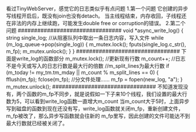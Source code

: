 看过TinyWebServer，感觉它的日志类似乎有点问题
1.第一个问题
它创建的异步写线程开启后，既没有join也没有detach。
当主线程结束，内存收回，子线程还在非法的内存上继续跑，可能发生double free or corruption的错误。
2.第二个问题
################################
void *async_write_log()
{
  string single_log;
  //从阻塞队列中取出一条日志内容，写入文件
  while (m_log_queue->pop(single_log))
  {
    m_mutex.lock();
    fputs(single_log.c_str(), m_fp);
    m_mutex.unlock();
  }
}
################################
下面是write_log的函数部分
m_mutex.lock();
//更新现有行数
 m_count++;
//日志不是今天或写入的日志行数是最大行的倍数
//m_split_lines为最大行数
if (m_today != my_tm.tm_mday || m_count % m_split_lines == 0)
{
  fflush(m_fp);
  fclose(m_fp);
  //分文件处理......
  m_fp = fopen(new_log, "a");
}
m_mutex.unlock();
################################
不知道发现没有，两个函数的m_fp不同步，就是说假如一下子来10个线程，我们设置的最大行数为5，可以看到write_log函数一直增大m_count
当m_count大于5时，上面异步写到磁盘的函数到现在还没有写，write_log函数就关闭m_fp，重新创建文件，m_fp被改了，那么异步写函数就会往新的
m_fp里写，因此创建的文件可能达不到最大行数就已经被关闭了。
